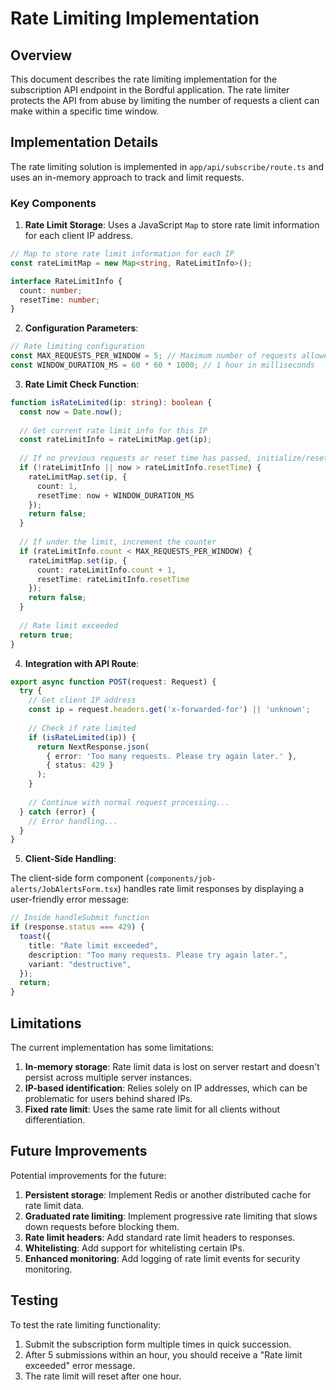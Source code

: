 # Rate Limiting Implementation

## Overview

This document describes the rate limiting implementation for the subscription API endpoint in the Bordful application. The rate limiter protects the API from abuse by limiting the number of requests a client can make within a specific time window.

## Implementation Details

The rate limiting solution is implemented in `app/api/subscribe/route.ts` and uses an in-memory approach to track and limit requests.

### Key Components

1. **Rate Limit Storage**: Uses a JavaScript `Map` to store rate limit information for each client IP address.

```typescript
// Map to store rate limit information for each IP
const rateLimitMap = new Map<string, RateLimitInfo>();

interface RateLimitInfo {
  count: number;
  resetTime: number;
}
```

2. **Configuration Parameters**:

```typescript
// Rate limiting configuration
const MAX_REQUESTS_PER_WINDOW = 5; // Maximum number of requests allowed in the time window
const WINDOW_DURATION_MS = 60 * 60 * 1000; // 1 hour in milliseconds
```

3. **Rate Limit Check Function**:

```typescript
function isRateLimited(ip: string): boolean {
  const now = Date.now();
  
  // Get current rate limit info for this IP
  const rateLimitInfo = rateLimitMap.get(ip);
  
  // If no previous requests or reset time has passed, initialize/reset the counter
  if (!rateLimitInfo || now > rateLimitInfo.resetTime) {
    rateLimitMap.set(ip, {
      count: 1,
      resetTime: now + WINDOW_DURATION_MS
    });
    return false;
  }
  
  // If under the limit, increment the counter
  if (rateLimitInfo.count < MAX_REQUESTS_PER_WINDOW) {
    rateLimitMap.set(ip, {
      count: rateLimitInfo.count + 1,
      resetTime: rateLimitInfo.resetTime
    });
    return false;
  }
  
  // Rate limit exceeded
  return true;
}
```

4. **Integration with API Route**:

```typescript
export async function POST(request: Request) {
  try {
    // Get client IP address
    const ip = request.headers.get('x-forwarded-for') || 'unknown';
    
    // Check if rate limited
    if (isRateLimited(ip)) {
      return NextResponse.json(
        { error: 'Too many requests. Please try again later.' },
        { status: 429 }
      );
    }
    
    // Continue with normal request processing...
  } catch (error) {
    // Error handling...
  }
}
```

5. **Client-Side Handling**:

The client-side form component (`components/job-alerts/JobAlertsForm.tsx`) handles rate limit responses by displaying a user-friendly error message:

```typescript
// Inside handleSubmit function
if (response.status === 429) {
  toast({
    title: "Rate limit exceeded",
    description: "Too many requests. Please try again later.",
    variant: "destructive",
  });
  return;
}
```

## Limitations

The current implementation has some limitations:

1. **In-memory storage**: Rate limit data is lost on server restart and doesn't persist across multiple server instances.
2. **IP-based identification**: Relies solely on IP addresses, which can be problematic for users behind shared IPs.
3. **Fixed rate limit**: Uses the same rate limit for all clients without differentiation.

## Future Improvements

Potential improvements for the future:

1. **Persistent storage**: Implement Redis or another distributed cache for rate limit data.
2. **Graduated rate limiting**: Implement progressive rate limiting that slows down requests before blocking them.
3. **Rate limit headers**: Add standard rate limit headers to responses.
4. **Whitelisting**: Add support for whitelisting certain IPs.
5. **Enhanced monitoring**: Add logging of rate limit events for security monitoring.

## Testing

To test the rate limiting functionality:

1. Submit the subscription form multiple times in quick succession.
2. After 5 submissions within an hour, you should receive a "Rate limit exceeded" error message.
3. The rate limit will reset after one hour. 